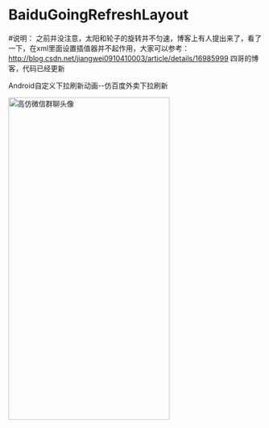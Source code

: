# BaiduGoingRefreshLayout

#说明：
之前并没注意，太阳和轮子的旋转并不匀速，博客上有人提出来了，看了一下，在xml里面设置插值器并不起作用，大家可以参考：
http://blog.csdn.net/jiangwei0910410003/article/details/16985999
四哥的博客，代码已经更新

Android自定义下拉刷新动画--仿百度外卖下拉刷新

<img src="http://img.blog.csdn.net/20160411115612150" width = "320" height = "640" alt="高仿微信群聊头像" align=center />
